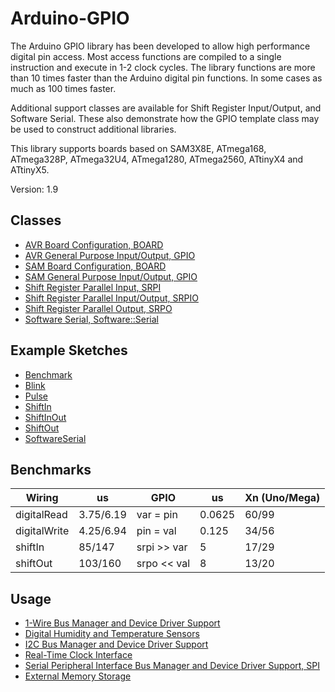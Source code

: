 # Arduino-GPIO
The Arduino GPIO library has been developed to allow high performance
digital pin access. Most access functions are compiled to a single
instruction and execute in 1-2 clock cycles. The library functions are
more than 10 times faster than the Arduino digital pin functions. In
some cases as much as 100 times faster.

Additional support classes are available for Shift Register
Input/Output, and Software Serial. These also demonstrate how the GPIO
template class may be used to construct additional libraries.

This library supports boards based on SAM3X8E, ATmega168, ATmega328P,
ATmega32U4, ATmega1280, ATmega2560, ATtinyX4 and ATtinyX5.

Version: 1.9

## Classes

* [AVR Board Configuration, BOARD](./src/Hardware/AVR/Board.h)
* [AVR General Purpose Input/Output, GPIO](./src/Hardware/AVR/GPIO.h)
* [SAM Board Configuration, BOARD](./src/Hardware/SAM/Board.h)
* [SAM General Purpose Input/Output, GPIO](./src/Hardware/SAM/GPIO.h)
* [Shift Register Parallel Input, SRPI](./src/SRPI.h)
* [Shift Register Parallel Input/Output, SRPIO](./src/SRPIO.h)
* [Shift Register Parallel Output, SRPO](./src/SRPO.h)
* [Software Serial, Software::Serial](./src/Software/Serial.h)

## Example Sketches

* [Benchmark](./examples/Benchmark)
* [Blink](./examples/Blink)
* [Pulse](./examples/Pulse)
* [ShiftIn](./examples/ShiftIn)
* [ShiftInOut](./examples/ShiftInOut)
* [ShiftOut](./examples/ShiftOut)
* [SoftwareSerial](./examples/SoftwareSerial)

## Benchmarks

Wiring | us | GPIO | us | Xn (Uno/Mega)
------ |---------------|------|----|--------------
digitalRead | 3.75/6.19 | var = pin | 0.0625 | 60/99
digitalWrite | 4.25/6.94 | pin = val | 0.125 | 34/56
shiftIn | 85/147 | srpi >> var | 5 | 17/29
shiftOut | 103/160 | srpo << val | 8 | 13/20

## Usage

* [1-Wire Bus Manager and Device Driver Support](https://github.com/mikaelpatel/Arduino-OWI)
* [Digital Humidity and Temperature Sensors](https://github.com/mikaelpatel/Arduino-DHT)
* [I2C Bus Manager and Device Driver Support](https://github.com/mikaelpatel/Arduino-TWI)
* [Real-Time Clock Interface](https://github.com/mikaelpatel/Arduino-RTC)
* [Serial Peripheral Interface Bus Manager and Device Driver Support, SPI](https://github.com/mikaelpatel/Arduino-SPI)
* [External Memory Storage](https://github.com/mikaelpatel/Arduino-Storage)